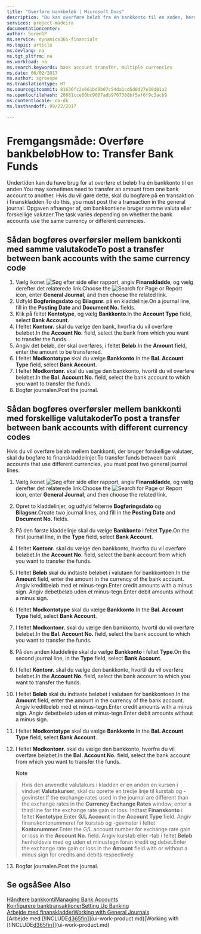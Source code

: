 ```yaml
---
title: "Overføre bankbeløb | Microsoft Docs"
description: "Du kan overføre beløb fra én bankkonto til en anden, herunder forskellige valutaer, ved at bogføre transaktionen i finanskladden."
services: project-madeira
documentationcenter: 
author: SorenGP
ms.service: dynamics365-financials
ms.topic: article
ms.devlang: na
ms.tgt_pltfrm: na
ms.workload: na
ms.search.keywords: bank account transfer, multiple currencies
ms.date: 06/02/2017
ms.author: sgroespe
ms.translationtype: HT
ms.sourcegitcommit: 81636fc2e661bd9b07c54da1cd5d0d27e30d01a2
ms.openlocfilehash: 20661cce60bc9007adb9767388bf5af6f9c3acb9
ms.contentlocale: da-dk
ms.lasthandoff: 09/22/2017

---
```

# <a name="how-to-transfer-bank-funds"></a><span data-ttu-id="39527-103">Fremgangsmåde: Overføre bankbeløb</span><span class="sxs-lookup"><span data-stu-id="39527-103">How to: Transfer Bank Funds</span></span>
<span data-ttu-id="39527-104">Undertiden kan du have brug for at overføre et beløb fra én bankkonto til en anden.</span><span class="sxs-lookup"><span data-stu-id="39527-104">You may sometimes need to transfer an amount from one bank account to another.</span></span> <span data-ttu-id="39527-105">Hvis du vil gøre dette, skal du bogføre på en transaktion i finanskladden.</span><span class="sxs-lookup"><span data-stu-id="39527-105">To do this, you must post the a transaction in the general journal.</span></span> <span data-ttu-id="39527-106">Opgaven afhænger af, om bankkontiene bruger samme valuta eller forskellige valutaer.</span><span class="sxs-lookup"><span data-stu-id="39527-106">The task varies depending on whether the bank accounts use the same currency or different currencies.</span></span>

## <a name="to-post-a-transfer-between-bank-accounts-with-the-same-currency-code"></a><span data-ttu-id="39527-107">Sådan bogføres overførsler mellem bankkonti med samme valutakode</span><span class="sxs-lookup"><span data-stu-id="39527-107">To post a transfer between bank accounts with the same currency code</span></span>
1. <span data-ttu-id="39527-108">Vælg ikonet ![Søg efter side eller rapport](media/ui-search/search_small.png "Ikonet Søg efter side eller rapport"), angiv **Finanskladde**, og vælg derefter det relaterede link.</span><span class="sxs-lookup"><span data-stu-id="39527-108">Choose the ![Search for Page or Report](media/ui-search/search_small.png "Search for Page or Report icon") icon, enter **General Journal**, and then choose the related link.</span></span>
2. <span data-ttu-id="39527-109">Udfyld **Bogføringsdato** og **Bilagsnr.** på en kladdelinje.</span><span class="sxs-lookup"><span data-stu-id="39527-109">On a journal line, fill in the **Posting Date** and **Document No.** fields.</span></span>
3. <span data-ttu-id="39527-110">Klik på feltet **Kontotype**, og vælg **Bankkonto**.</span><span class="sxs-lookup"><span data-stu-id="39527-110">In the **Account Type** field, select **Bank Account**.</span></span>
4. <span data-ttu-id="39527-111">I feltet **Kontonr.** skal du vælge den bank, hvorfra du vil overføre beløbet.</span><span class="sxs-lookup"><span data-stu-id="39527-111">In the **Account No.** field, select the bank from which you want to transfer the funds.</span></span>
5. <span data-ttu-id="39527-112">Angiv det beløb, der skal overføres, i feltet **Beløb**.</span><span class="sxs-lookup"><span data-stu-id="39527-112">In the **Amount** field, enter the amount to be transferred.</span></span>
6. <span data-ttu-id="39527-113">I feltet **Modkontotype** skal du vælge **Bankkonto**.</span><span class="sxs-lookup"><span data-stu-id="39527-113">In the **Bal. Account Type** field, select **Bank Account**.</span></span>
7. <span data-ttu-id="39527-114">I feltet **Modkontonr.** skal du vælge den bankkonto, hvortil du vil overføre beløbet.</span><span class="sxs-lookup"><span data-stu-id="39527-114">In the **Bal. Account No.** field, select the bank account to which you want to transfer the funds.</span></span>
8. <span data-ttu-id="39527-115">Bogfør journalen.</span><span class="sxs-lookup"><span data-stu-id="39527-115">Post the journal.</span></span>

## <a name="to-post-a-transfer-between-bank-accounts-with-different-currency-codes"></a><span data-ttu-id="39527-116">Sådan bogføres overførsler mellem bankkonti med forskellige valutakoder</span><span class="sxs-lookup"><span data-stu-id="39527-116">To post a transfer between bank accounts with different currency codes</span></span>
<span data-ttu-id="39527-117">Hvis du vil overføre beløb mellem bankkonti, der bruger forskellige valutaer, skal du bogføre to finanskladdelinjer.</span><span class="sxs-lookup"><span data-stu-id="39527-117">To transfer funds between bank accounts that use different currencies, you must post two general journal lines.</span></span>

1. <span data-ttu-id="39527-118">Vælg ikonet ![Søg efter side eller rapport](media/ui-search/search_small.png "Ikonet Søg efter side eller rapport"), angiv **Finanskladde**, og vælg derefter det relaterede link.</span><span class="sxs-lookup"><span data-stu-id="39527-118">Choose the ![Search for Page or Report](media/ui-search/search_small.png "Search for Page or Report icon") icon, enter **General Journal**, and then choose the related link.</span></span>
2. <span data-ttu-id="39527-119">Opret to kladdelinjer, og udfyld felterne **Bogføringsdato** og **Bilagsnr.**</span><span class="sxs-lookup"><span data-stu-id="39527-119">Create two journal lines, and fill in the **Posting Date** and **Document No.** fields.</span></span>
3. <span data-ttu-id="39527-120">På den første kladdelinje skal du vælge **Bankkonto** i feltet **Type**.</span><span class="sxs-lookup"><span data-stu-id="39527-120">On the first journal line, in the **Type** field, select **Bank Account**.</span></span>
4. <span data-ttu-id="39527-121">I feltet **Kontonr.** skal du vælge den bankkonto, hvorfra du vil overføre beløbet.</span><span class="sxs-lookup"><span data-stu-id="39527-121">In the **Account No.** field, select the bank account from which you want to transfer the funds.</span></span>
5. <span data-ttu-id="39527-122">I feltet **Beløb** skal du indtaste beløbet i valutaen for bankkontoen.</span><span class="sxs-lookup"><span data-stu-id="39527-122">In the **Amount** field, enter the amount in the currency of the bank account.</span></span> <span data-ttu-id="39527-123">Angiv kreditbeløb med et minus-tegn.</span><span class="sxs-lookup"><span data-stu-id="39527-123">Enter credit amounts with a minus sign.</span></span> <span data-ttu-id="39527-124">Angiv debetbeløb uden et minus-tegn.</span><span class="sxs-lookup"><span data-stu-id="39527-124">Enter debit amounts without a minus sign.</span></span>
6. <span data-ttu-id="39527-125">I feltet **Modkontotype** skal du vælge **Bankkonto**.</span><span class="sxs-lookup"><span data-stu-id="39527-125">In the **Bal. Account Type** field, select **Bank Account**.</span></span>
7. <span data-ttu-id="39527-126">I feltet **Modkontonr.** skal du vælge den bankkonto, hvortil du vil overføre beløbet.</span><span class="sxs-lookup"><span data-stu-id="39527-126">In the **Bal. Account No.** field, select the bank account to which you want to transfer the funds.</span></span>
8. <span data-ttu-id="39527-127">På den anden kladdelinje skal du vælge **Bankkonto** i feltet **Type**.</span><span class="sxs-lookup"><span data-stu-id="39527-127">On the second journal line, in the **Type** field, select **Bank Account**.</span></span>
9. <span data-ttu-id="39527-128">I feltet **Kontonr.** skal du vælge den bankkonto, hvortil du vil overføre beløbet.</span><span class="sxs-lookup"><span data-stu-id="39527-128">In the **Account No.** field, select the bank account to which you want to transfer the funds.</span></span>
10. <span data-ttu-id="39527-129">I feltet **Beløb** skal du indtaste beløbet i valutaen for bankkontoen.</span><span class="sxs-lookup"><span data-stu-id="39527-129">In the **Amount** field, enter the amount in the currency of the bank account.</span></span> <span data-ttu-id="39527-130">Angiv kreditbeløb med et minus-tegn.</span><span class="sxs-lookup"><span data-stu-id="39527-130">Enter credit amounts with a minus sign.</span></span> <span data-ttu-id="39527-131">Angiv debetbeløb uden et minus-tegn.</span><span class="sxs-lookup"><span data-stu-id="39527-131">Enter debit amounts without a minus sign.</span></span>
11. <span data-ttu-id="39527-132">I feltet **Modkontotype** skal du vælge **Bankkonto**.</span><span class="sxs-lookup"><span data-stu-id="39527-132">In the **Bal. Account Type** field, select **Bank Account**.</span></span>  
12. <span data-ttu-id="39527-133">I feltet **Modkontonr.** skal du vælge den bankkonto, hvorfra du vil overføre beløbet.</span><span class="sxs-lookup"><span data-stu-id="39527-133">In the **Bal. Account No.** field, select the bank account from which you want to transfer the funds.</span></span>

    > [!NOTE]  
>   <span data-ttu-id="39527-134">Hvis den anvendte valutakurs i kladden er en anden en kursen i vinduet **Valutakurser**, skal du oprette en tredje linje til kurstab og -gevinster.</span><span class="sxs-lookup"><span data-stu-id="39527-134">If the exchange rates used in the journal are different than the exchange rates in the **Currency Exchange Rates** window, enter a third line for the exchange rate gain or loss.</span></span> <span data-ttu-id="39527-135">Indtast **Finanskonto** i feltet **Kontotype**.</span><span class="sxs-lookup"><span data-stu-id="39527-135">Enter **G/L Account** in the **Account Type** field.</span></span> <span data-ttu-id="39527-136">Angiv finanskontonummeret for kurstab og -gevinster i feltet **Kontonummer**.</span><span class="sxs-lookup"><span data-stu-id="39527-136">Enter the G/L account number for exchange rate gain or loss in the **Account No.** field.</span></span> <span data-ttu-id="39527-137">Angiv kurstab eller -tab i feltet **Beløb** henholdsvis med og uden et minustegn foran kredit og debet.</span><span class="sxs-lookup"><span data-stu-id="39527-137">Enter the exchange rate gain or loss in the **Amount** field with or without a minus sign for credits and debits respectively.</span></span>
13. <span data-ttu-id="39527-138">Bogfør journalen.</span><span class="sxs-lookup"><span data-stu-id="39527-138">Post the journal.</span></span>

## <a name="see-also"></a><span data-ttu-id="39527-139">Se også</span><span class="sxs-lookup"><span data-stu-id="39527-139">See Also</span></span>
[<span data-ttu-id="39527-140">Håndtere bankkonti</span><span class="sxs-lookup"><span data-stu-id="39527-140">Managing Bank Accounts</span></span>](bank-manage-bank-accounts.md)  
[<span data-ttu-id="39527-141">Konfigurere banktransaktioner</span><span class="sxs-lookup"><span data-stu-id="39527-141">Setting Up Banking</span></span>](bank-setup-banking.md)  
[<span data-ttu-id="39527-142">Arbejde med finanskladder</span><span class="sxs-lookup"><span data-stu-id="39527-142">Working with General Journals</span></span>](ui-work-general-journals.md)  
<span data-ttu-id="39527-143">[Arbejde med [!INCLUDE[d365fin](includes/d365fin_md.md)]](ui-work-product.md)</span><span class="sxs-lookup"><span data-stu-id="39527-143">[Working with [!INCLUDE[d365fin](includes/d365fin_md.md)]](ui-work-product.md)</span></span>

